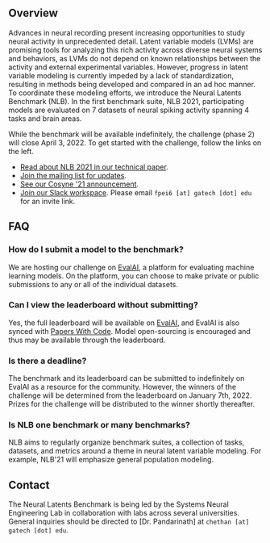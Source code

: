 <!-- <div style="margin-bottom:1em"> -->
<!-- <iframe width="560" height="315" src="https://www.youtube.com/embed/o7dvFLHb5AY" frameborder="0" allow="accelerometer; autoplay; clipboard-write; encrypted-media; gyroscope; picture-in-picture" allowfullscreen></iframe> -->
<!-- </div> -->
## Overview

Advances in neural recording present increasing opportunities to study neural activity in unprecedented detail. Latent variable models (LVMs) are promising tools for analyzing this rich activity across diverse neural systems and behaviors, as LVMs do not depend on known relationships between the activity and external
experimental variables. However, progress in latent variable modeling is currently impeded by a lack of standardization, resulting in methods being developed and compared in an ad hoc manner. To coordinate these modeling efforts, we introduce the Neural Latents Benchmark (NLB). In the first benchmark suite, NLB 2021, participating models are evaluated on 7 datasets of neural spiking activity spanning 4 tasks and brain areas.
<!-- Models should take multi-channel spiking activity as input and produce firing rate estimates as output. Rate estimates should then be submitted to the public challenge hosted on [EvalAI](https://eval.ai/).  -->
While the benchmark will be available indefinitely, the challenge (phase 2) will close April 3, 2022. To get started with the challenge, follow the links on the left.

- [Read about NLB 2021 in our technical paper](http://arxiv.org/abs/2109.04463).
- [Join the mailing list for updates](https://forms.gle/o7BejfJ2S9hqJpM28).
- [See our Cosyne '21 announcement](https://www.youtube.com/watch?v=o7dvFLHb5AY).
- [Join our Slack workspace](https://neurallatents.slack.com). Please email `fpei6 [at] gatech [dot] edu` for an invite link.

## FAQ
### How do I submit a model to the benchmark?
We are hosting our challenge on [EvalAI](https://eval.ai/web/challenges/challenge-page/1256/overview), a platform for evaluating machine learning models. On the platform, you can choose to make private or public submissions to any or all of the individual datasets.

### Can I view the leaderboard without submitting?
Yes, the full leaderboard will be available on [EvalAI](https://eval.ai/web/challenges/challenge-page/1256/leaderboard), and EvalAI is also synced with [Papers With Code](https://paperswithcode.com/). Model open-sourcing is encouraged and thus may be available through the leaderboard.

### Is there a deadline?
The benchmark and its leaderboard can be submitted to indefinitely on EvalAI as a resource for the community. However, the winners of the challenge will be determined from the leaderboard on January 7th, 2022. Prizes for the challenge will be distributed to the winner shortly thereafter.

### Is NLB one benchmark or many benchmarks?
NLB aims to regularly organize benchmark suites, a collection of tasks, datasets, and metrics around a theme in neural latent variable modeling. For example, NLB'21 will emphasize general population modeling.

## Contact
The Neural Latents Benchmark is being led by the Systems Neural Engineering Lab in collaboration with labs across several universities. General inquiries should be directed to [Dr. Pandarinath] at `chethan [at] gatech [dot] edu`.
